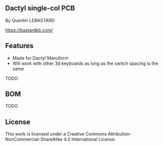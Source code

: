## Dactyl single-col PCB

By Quentin LEBASTARD

https://bastardkb.com/

## Features

- Made for Dactyl Manuform
- Will work with other 3d keyboards as long as the switch spacing is the same

TODO

## BOM

TODO

## License

This work is licensed under a Creative Commons Attribution-NonCommercial-ShareAlike 4.0 International License.